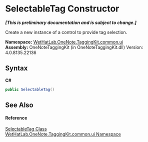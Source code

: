 # SelectableTag Constructor 
 _**\[This is preliminary documentation and is subject to change.\]**_

Create a new instance of a control to provide tag selection.

**Namespace:**&nbsp;<a href="043a9407-ac38-b3ac-7348-a6090af495ad.md">WetHatLab.OneNote.TaggingKit.common.ui</a><br />**Assembly:**&nbsp;OneNoteTaggingKit (in OneNoteTaggingKit.dll) Version: 4.0.8135.22136

## Syntax

**C#**<br />
``` C#
public SelectableTag()
```


## See Also


#### Reference
<a href="ae5e04cf-7955-2554-742c-22c31a4ebe47.md">SelectableTag Class</a><br /><a href="043a9407-ac38-b3ac-7348-a6090af495ad.md">WetHatLab.OneNote.TaggingKit.common.ui Namespace</a><br />